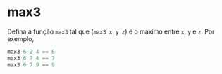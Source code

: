 # max3

Defina a função `max3` tal que (`max3 x y z`) é o máximo entre `x`, `y` e `z`. Por exemplo,

```hs
max3 6 2 4 == 6
max3 6 7 4 == 7
max3 6 7 9 == 9
```